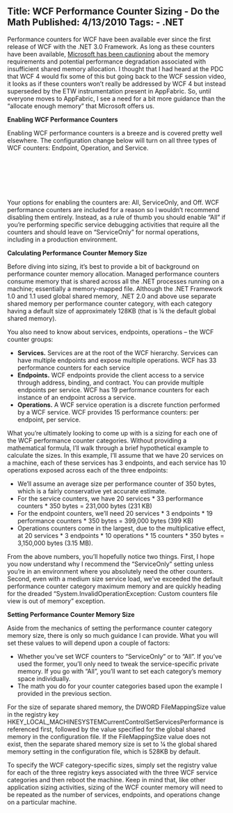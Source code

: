 Title: WCF Performance Counter Sizing - Do the Math
Published: 4/13/2010
Tags:
    - .NET
---
Performance counters for WCF have been available ever since the first release of WCF with the .NET 3.0 Framework. As long as these counters have been available, [Microsoft has been cautioning](https://docs.microsoft.com/en-us/previous-versions/dotnet/netframework-3.5/ms735098(v=vs.90)?redirectedfrom=MSDN) about the memory requirements and potential performance degradation associated with insufficient shared memory allocation. I thought that I had heard at the PDC that WCF 4 would fix some of this but going back to the WCF session video, it looks as if these counters won’t really be addressed by WCF 4 but instead superseded by the ETW instrumentation present in AppFabric. So, until everyone moves to AppFabric, I see a need for a bit more guidance than the “allocate enough memory” that Microsoft offers us.

**Enabling WCF Performance Counters**

Enabling WCF performance counters is a breeze and is covered pretty well elsewhere.  The configuration change below will turn on all three types of WCF counters: Endpoint, Operation, and Service.

<pre data-enlighter-language="xml">
<configuration>
    <system.serviceModel>
        <diagnostics performanceCounters="All" />
    </system.serviceModel>
</configuration>
</pre>
Your options for enabling the counters are: All, ServiceOnly, and Off. WCF performance counters are included for a reason so I wouldn’t recommend disabling them entirely. Instead, as a rule of thumb you should enable “All” if you’re performing specific service debugging activities that require all the counters and should leave on “ServiceOnly” for normal operations, including in a production environment.

**Calculating Performance Counter Memory Size**

Before diving into sizing, it’s best to provide a bit of background on performance counter memory allocation. Managed performance counters consume memory that is shared across all the .NET processes running on a machine; essentially a memory-mapped file. Although the .NET Framework 1.0 and 1.1 used global shared memory, .NET 2.0 and above use separate shared memory per performance counter category, with each category having a default size of approximately 128KB (that is ¼ the default global shared memory).

You also need to know about services, endpoints, operations – the WCF counter groups:

* **Services.** Services are at the root of the WCF hierarchy. Services can have multiple endpoints and expose multiple operations. WCF has 33 performance counters for each service
* **Endpoints.** WCF endpoints provide the client access to a service through address, binding, and contract. You can provide multiple endpoints per service. WCF has 19 performance counters for each instance of an endpoint across a service.
* **Operations.** A WCF service operation is a discrete function performed by a WCF service. WCF provides 15 performance counters: per endpoint, per service.

What you’re ultimately looking to come up with is a sizing for each one of the WCF performance counter categories. Without providing a mathematical formula, I’ll walk through a brief hypothetical example to calculate the sizes. In this example, I’ll assume that we have 20 services on a machine, each of these services has 3 endpoints, and each service has 10 operations exposed across each of the three endpoints:

* We’ll assume an average size per performance counter of 350 bytes, which is a fairly conservative yet accurate estimate.
* For the service counters, we have 20 services * 33 performance counters * 350 bytes = 231,000 bytes (231 KB)
* For the endpoint counters, we’ll need 20 services * 3 endpoints * 19 performance counters * 350 bytes = 399,000 bytes (399 KB)
* Operations counters come in the largest, due to the multiplicative effect, at 20 services * 3 endpoints * 10 operations * 15 counters * 350 bytes = 3,150,000 bytes (3.15 MB).

From the above numbers, you’ll hopefully notice two things. First, I hope you now understand why I recommend the “ServiceOnly” setting unless you’re in an environment where you absolutely need the other counters. Second, even with a medium size service load, we’ve exceeded the default performance counter category maximum memory and are quickly heading for the dreaded “System.InvalidOperationException: Custom counters file view is out of memory” exception.

**Setting Performance Counter Memory Size**

Aside from the mechanics of setting the performance counter category memory size, there is only so much guidance I can provide. What you will set these values to will depend upon a couple of factors:

* Whether you’ve set WCF counters to “ServiceOnly” or to “All”. If you’ve used the former, you’ll only need to tweak the service-specific private memory. If you go with “All”, you’ll want to set each category’s memory space individually.
* The math you do for your counter categories based upon the example I provided in the previous section.

For the size of separate shared memory, the DWORD FileMappingSize value in the registry key HKEY_LOCAL_MACHINESYSTEMCurrentControlSetServices<category name>Performance is referenced first, followed by the value specified for the global shared memory in the configuration file. If the FileMappingSize value does not exist, then the separate shared memory size is set to ¼ the global shared memory setting in the configuration file, which is 528KB by default.

To specify the WCF category-specific sizes, simply set the registry value for each of the three registry keys associated with the three WCF service categories and then reboot the machine. Keep in mind that, like other application sizing activities, sizing of the WCF counter memory will need to be repeated as the number of services, endpoints, and operations change on a particular machine.